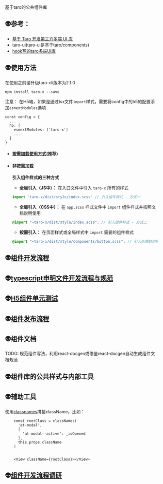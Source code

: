 基于taro的公共组件库

## 👽参考：
- [基于 Taro 开发第三方多端 UI 库](https://nervjs.github.io/taro/docs/ui-lib.html) 
- taro-ui(taro-ui是基于taro/components)
- [hook写的taro多端UI库](https://github.com/yinLiangDream/mp-colorui)

## 👽使用方法
在使用之前请升级taro-cli版本为2.1.0
```
npm install taro-x --save
```
注意： 在H5端，如果是通过tsx文件`import`样式，需要将config中的h5的配置添加`esnextModules`选项
```
const config = {
  ...
  h5: {
    esnextModules: ['taro-x']
    ...
  }
}
```
- #### [按需加载使用方式](https://github.com/BUPTlhuanyu/taro-x/blob/master/blog/HowToImportOnDemand.md)(推荐)
- #### 非按需加载
  **引入组件样式的三种方式**

  - **全局引入（JS中）：** 在入口文件中引入 `taro-x` 所有的样式
  ```js
  import 'taro-x/dist/style/index.scss' // 引入组件样式 - 方式一
  ```

  - **全局引入（CSS中）：** 在 `app.scss` 样式文件中 `import` 组件样式并按照文档说明使用
  ```scss
  @import "~taro-x/dist/style/index.scss"; // 引入组件样式 - 方式二
  ```

  - **按需引入：** 在页面样式或全局样式中 `import` 需要的组件样式
  ```scss
  @import "~taro-x/dist/style/components/button.scss"; // 引入所需的组件样式 - 方式三
  ```


## 👽[组件开发流程](https://github.com/BUPTlhuanyu/taro-x/blob/master/blog/HowToCreateComponent.md)

## 👽[typescript申明文件开发流程与规范](https://github.com/BUPTlhuanyu/taro-x/blob/master/blog/HowToCreateTsForYourComponent.md)

## 👽[H5组件单元测试](https://github.com/BUPTlhuanyu/taro-x/blob/master/blog/HowToTestWithJest.md)

## 👽[组件发布流程](https://github.com/BUPTlhuanyu/taro-x/blob/master/blog/HowToPublish.md)


## 👽组件文档
TODO: 规范组件写法，利用react-docgen或借鉴react-docgen自动生成组件文档规范

## 👽组件库的公共样式与内部工具

## 👽辅助工具
使用[classnames](https://www.npmjs.com/package/classnames)拼接className，比如：
```
    const rootClass = classNames(
      'at-modal',
      {
        'at-modal--active': _isOpened
      },
      this.props.className
    )


    <View className={rootClass}></View>
```

## 👽[组件开发流程调研](https://github.com/BUPTlhuanyu/taro-x/blob/master/blog/ResearchForHowToAddAComponent.md)



